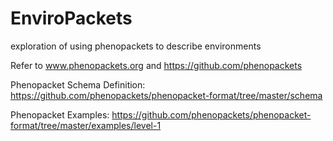 # EnviroPackets
exploration of using phenopackets to describe environments

Refer to www.phenopackets.org and https://github.com/phenopackets

Phenopacket Schema Definition: https://github.com/phenopackets/phenopacket-format/tree/master/schema

Phenopacket Examples: https://github.com/phenopackets/phenopacket-format/tree/master/examples/level-1
